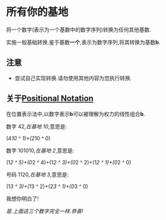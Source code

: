 # 所有你的基地

将一个数字(表示为一个基数中的数字序列)转换为任何其他基数.

实施一般基础转换.鉴于基数**一个**,表示为数字序列,将其转换为基数**b**.

## 注意

- 尝试自己实现转换.请勿使用其他内容为您执行转换.

## 关于[Positional Notation](https://en.wikipedia.org/wiki/Positional_notation)

在位置表示法中,以数字表示**b**可以被理解为权力的线性组合**b**.

数字 42,_在基地 10_,意思是:

(4*10 ^ 1)+(2*10 ^ 0)

数字 101010,_在基地 2_,意思是:

(1*2 ^ 5)+(0*2 ^ 4)+(1*2 ^ 3)+(0*2 ^ 2)+(1*2 ^ 1)+(0*2 ^ 0)

号码 1120,_在基地 3_,意思是:

(1*3 ^ 3)+(1*3 ^ 2)+(2*3 ^ 1)+(0*3 ^ 0)

我想你明白了!

_是.上面这三个数字完全一样.恭喜!_

[help-page]: https://exercism.io/tracks/rust/learning
[modules]: https://doc.rust-lang.org/book/2018-edition/ch07-00-modules.html
[cargo]: https://doc.rust-lang.org/book/2018-edition/ch14-00-more-about-cargo.html
[rust-tests]: https://doc.rust-lang.org/book/2018-edition/ch11-02-running-tests.html
